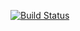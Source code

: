 [![Build Status](https://travis-ci.org/VioletLife/weixinpaysdk.svg?branch=master)](https://travis-ci.org/VioletLife/weixinpaysdk)